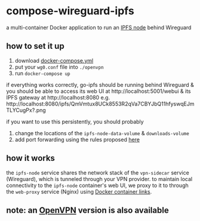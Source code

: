 # compose-wireguard-ipfs

a multi-container Docker application to run an [IPFS node](https://hub.docker.com/r/linuxserver/ipfs) behind Wireguard

## how to set it up

1. download [docker-compose.yml](/docker-compose.yml)
1. put your `wg0.conf` file into `./openvpn`
1. run `docker-compose up`

if everything works correctly, go-ipfs should be running behind Wireguard & you should be able to access its web UI at http://localhost:5001/webui
& its IPFS gateway at http://localhost:8080 e.g. http://localhost:8080/ipfs/QmVmtux8UCk8553R2qVa7CBYJbQ11hfyswqEJmTLYCugPx?.png

if you want to use this persistently, you should probably
1. change the locations of the `ipfs-node-data-volume` & `downloads-volume`
1. add port forwarding using the rules proposed [here](https://github.com/linuxserver/docker-wireguard/issues/58#issuecomment-723702782)

## how it works

the `ipfs-node` service shares the network stack of the `vpn-sidecar` service (Wireguard), which is tunneled through your VPN provider. to maintain local connectivity to the `ipfs-node` container's web UI, we proxy to it to through the `web-proxy` service (Nginx) using [Docker container links](https://docs.docker.com/network/links/).

## note: an [OpenVPN](https://github.com/master-hax/compose-openvpn-ipfs) version is also available
